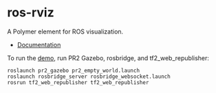 # ros-rviz
A Polymer element for ROS visualization.

- [Documentation](http://jstnhuang.github.io/ros-rviz/components/ros-rviz/)

To run the [demo](http://jstnhuang.github.io/ros-rviz/components/ros-rviz/demo/), run PR2 Gazebo, rosbridge, and tf2_web_republisher:
```
roslaunch pr2_gazebo pr2_empty_world.launch
roslaunch rosbridge_server rosbridge_websocket.launch
rosrun tf2_web_republisher tf2_web_republisher
```
